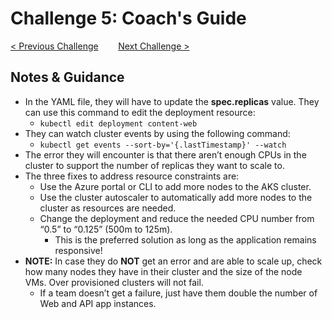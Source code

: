 # Challenge 5: Coach's Guide

[< Previous Challenge](./04-k8sdeployment.md)&nbsp;&nbsp;&nbsp;&nbsp;&nbsp;&nbsp;&nbsp;&nbsp;[Next Challenge >](./06-deploymongo.md)

## Notes & Guidance

- In the YAML file, they will have to update the **spec.replicas** value. They can use this command to edit the deployment resource:
	- `kubectl edit deployment content-web`
- They can watch cluster events by using the following command:
	- `kubectl get events --sort-by='{.lastTimestamp}' --watch`
- The error they will encounter is that there aren’t enough CPUs in the cluster to support the number of replicas they want to scale to.
- The three fixes to address resource constraints are:
	- Use the Azure portal or CLI to add more nodes to the AKS cluster.
	- Use the cluster autoscaler to automatically add more nodes to the cluster as resources are needed.
	- Change the deployment and reduce the needed CPU number from “0.5” to “0.125” (500m to 125m).
		- This is the preferred solution as long as the application remains responsive!
- **NOTE:** In case they do **NOT** get an error and are able to scale up, check how many nodes they have in their cluster and the size of the node VMs. Over provisioned clusters will not fail.
	- If a team doesn’t get a failure, just have them double the number of Web and API app instances.  

